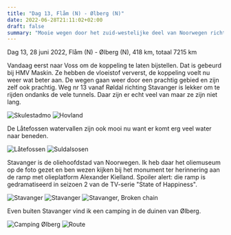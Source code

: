```yaml
---
title: "Dag 13, Flåm (N) - Ølberg (N)"
date: 2022-06-28T21:11:02+02:00
draft: false
summary: "Mooie wegen door het zuid-westelijke deel van Noorwegen richting Stavanger"
---
```

Dag 13, 28 juni 2022, Flåm (N) - Ølberg (N), 418 km, totaal 7215 km

Vandaag eerst naar Voss om de koppeling te laten bijstellen. Dat is gebeurd bij HMV Maskin. Ze hebben
de vloeistof ververst, de koppeling voelt nu weer wat beter aan.
De wegen gaan weer door een prachtig gebied en zijn zelf ook prachtig. Weg nr 13 vanaf Røldal richting
Stavanger is lekker om te rijden ondanks de vele tunnels. Daar zijn er echt veel van maar ze zijn niet lang.

![Skulestadmo](/images/noordkaap2022-06-28-01-skulestadmo-r.jpg "Skulestadmo")
![Hovland](/images/noordkaap2022-06-28-02-hovland-r.jpg "Hovland")

De Låtefossen watervallen zijn ook mooi nu want er komt erg veel water naar beneden.

![Låtefossen](/images/noordkaap2022-06-28-03-latefossen-r.jpg "Låtefossen")
![Suldalsosen](/images/noordkaap2022-06-28-04-suldalsosen-r.jpg "Suldalsosen")

Stavanger is de oliehoofdstad van Noorwegen. Ik heb daar het oliemuseum op de foto gezet en ben
wezen kijken bij het monument ter herinnering aan de ramp met olieplatform Alexander Kielland. Spoiler
alert: die ramp is gedramatiseerd in seizoen 2 van de TV-serie "State of Happiness".

![Stavanger](/images/noordkaap2022-06-28-05-stavanger-r.jpg "Stavanger")
![Stavanger](/images/noordkaap2022-06-28-06-stavanger-r.jpg "Stavanger")
![Stavanger, Broken chain](/images/noordkaap2022-06-28-07-broken-chain-r.jpg "Stavanger, Broken chain")

Even buiten Stavanger vind ik een camping in de duinen van Ølberg.

![Camping Ølberg](/images/noordkaap2022-06-28-08-olberg-r.jpg "Camping Ølberg")
![Route](/images/kaart-dag-13.jpg "Route")
